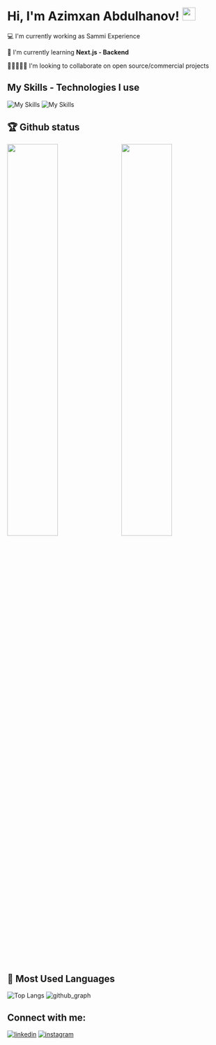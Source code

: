 # Hi, I'm Azimxan Abdulhanov! <img src="https://raw.githubusercontent.com/MartinHeinz/MartinHeinz/master.wave.gif" width="30px" height="30px">

💻 I'm currently working as Sammi Experience

💪 I'm currently learning **Next.js - Backend**

👨🏽‍🤝‍👨🏻 I'm looking to collaborate on open source/commercial projects

## My Skills - Technologies I use

![My Skills](https://skillicons.dev/icons?i=js,ts,react,next,redux,vue,tailwind,materialui,nodejs,mongodb,git,github)
![My Skills](https://skillicons.dev/icons?i=html,css,sass,bootstrap,vscode,bash,figma,postman,appwrite,docker)

## 🏆 Github status

<img src="https://github-stats-lemon.vercel.app/api?username=azim-abdulhanov&show_icons=true&hide_border=true&theme=tokyonight" width="48%" align="right">
<img src="https://github-readme-streak-stats.herokuapp.com/?user=azim-abdulhanov&theme=tokyonight" width="48%">

## 🌟 Most Used Languages

![Top Langs](https://github-readme-stats.vercel.app/api/top-langs?username=azim-abdulhanov&show_icons=true&locale=en&layout=compact&theme=tokyonight)
![github_graph](https://github-readme-activity-graph.vercel.app/graph?username=azim-abdulhanov&theme=react-dark)

## Connect with me:

[![linkedin](https://skillicons.dev/icons?i=linkedin)](https://www.linkedin.com/in/azimkhan-abdulkhanov-6ab0b6314/) 
[![instagram](https://skillicons.dev/icons?i=instagram)](https://www.instagram.com/abdulkhanov__a)
